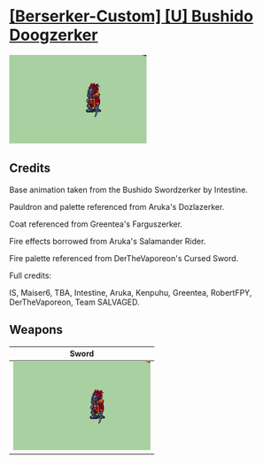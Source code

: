 # [\[Berserker-Custom\] \[U\] Bushido Doogzerker](./)
 

<img src="./Sword/Sword_000.png" alt="[Berserker-Custom] [U] Bushido Doogzerker standing" />

## Credits

Base animation taken from the Bushido Swordzerker by Intestine.

Pauldron and palette referenced from Aruka's Dozlazerker.

Coat referenced from Greentea's Farguszerker.

Fire effects borrowed from Aruka's Salamander Rider.

Fire palette referenced from DerTheVaporeon's Cursed Sword.

Full credits:

IS, Maiser6, TBA, Intestine, Aruka, Kenpuhu, Greentea, RobertFPY, DerTheVaporeon, Team SALVAGED.

## Weapons
 

|Sword |
|  :---: |
| <img alt="Sword animation" src="./Sword/Sword.gif" /> |
